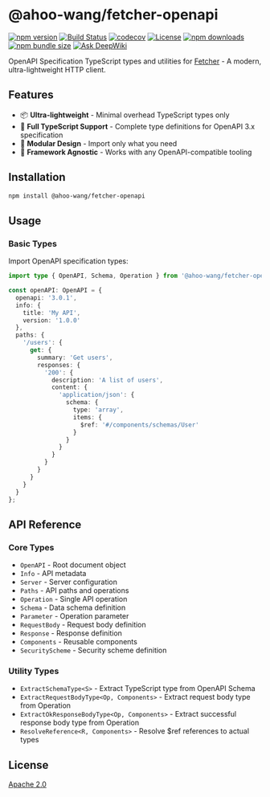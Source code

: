# @ahoo-wang/fetcher-openapi

[![npm version](https://img.shields.io/npm/v/@ahoo-wang/fetcher-openapi.svg)](https://www.npmjs.com/package/@ahoo-wang/fetcher-openapi)
[![Build Status](https://github.com/Ahoo-Wang/fetcher/actions/workflows/ci.yml/badge.svg)](https://github.com/Ahoo-Wang/fetcher/actions)
[![codecov](https://codecov.io/gh/Ahoo-Wang/fetcher/graph/badge.svg?token=JGiWZ52CvJ)](https://codecov.io/gh/Ahoo-Wang/fetcher)
[![License](https://img.shields.io/npm/l/@ahoo-wang/fetcher-openapi.svg)](https://github.com/Ahoo-Wang/fetcher/blob/main/LICENSE)
[![npm downloads](https://img.shields.io/npm/dm/@ahoo-wang/fetcher-openapi.svg)](https://www.npmjs.com/package/@ahoo-wang/fetcher-openapi)
[![npm bundle size](https://img.shields.io/bundlephobia/minzip/%40ahoo-wang%2Ffetcher-openapi)](https://www.npmjs.com/package/@ahoo-wang/fetcher-openapi)
[![Ask DeepWiki](https://deepwiki.com/badge.svg)](https://deepwiki.com/Ahoo-Wang/fetcher)

OpenAPI Specification TypeScript types and utilities for [Fetcher](https://github.com/Ahoo-Wang/fetcher) - A modern,
ultra-lightweight HTTP client.

## Features

- 📦 **Ultra-lightweight** - Minimal overhead TypeScript types only
- 🦺 **Full TypeScript Support** - Complete type definitions for OpenAPI 3.x specification
- 🧩 **Modular Design** - Import only what you need
- 🎯 **Framework Agnostic** - Works with any OpenAPI-compatible tooling

## Installation

```bash
npm install @ahoo-wang/fetcher-openapi
```

## Usage

### Basic Types

Import OpenAPI specification types:

```typescript
import type { OpenAPI, Schema, Operation } from '@ahoo-wang/fetcher-openapi';

const openAPI: OpenAPI = {
  openapi: '3.0.1',
  info: {
    title: 'My API',
    version: '1.0.0'
  },
  paths: {
    '/users': {
      get: {
        summary: 'Get users',
        responses: {
          '200': {
            description: 'A list of users',
            content: {
              'application/json': {
                schema: {
                  type: 'array',
                  items: {
                    $ref: '#/components/schemas/User'
                  }
                }
              }
            }
          }
        }
      }
    }
  }
};
```

## API Reference

### Core Types

- `OpenAPI` - Root document object
- `Info` - API metadata
- `Server` - Server configuration
- `Paths` - API paths and operations
- `Operation` - Single API operation
- `Schema` - Data schema definition
- `Parameter` - Operation parameter
- `RequestBody` - Request body definition
- `Response` - Response definition
- `Components` - Reusable components
- `SecurityScheme` - Security scheme definition

### Utility Types

- `ExtractSchemaType<S>` - Extract TypeScript type from OpenAPI Schema
- `ExtractRequestBodyType<Op, Components>` - Extract request body type from Operation
- `ExtractOkResponseBodyType<Op, Components>` - Extract successful response body type from Operation
- `ResolveReference<R, Components>` - Resolve $ref references to actual types

## License

[Apache 2.0](https://github.com/Ahoo-Wang/fetcher/blob/master/LICENSE)